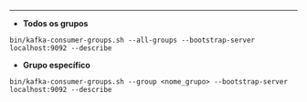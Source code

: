 ***
* **Todos os grupos**
```
bin/kafka-consumer-groups.sh --all-groups --bootstrap-server localhost:9092 --describe
```
* **Grupo específico**
```
bin/kafka-consumer-groups.sh --group <nome_grupo> --bootstrap-server localhost:9092 --describe
```